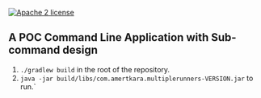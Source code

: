 [![Apache 2 license](https://img.shields.io/badge/license-Apache2-brightgreen.svg)](http://www.apache.org/licenses/LICENSE-2.0)

## A POC Command Line Application with Sub-command design ##

1. `./gradlew build` in the root of the repository.
2. `java -jar build/libs/com.amertkara.multiplerunners-VERSION.jar` to run.`